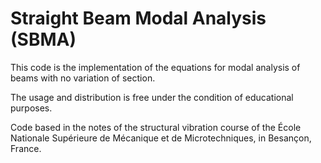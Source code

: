 # Straight Beam Modal Analysis (SBMA)

This code is the implementation of the equations for modal analysis of beams with no variation of section. 

The usage and distribution is free under the condition of educational purposes. 

Code based in the notes of the structural vibration course of the École Nationale Supérieure de Mécanique et de Microtechniques, in Besançon, France.
